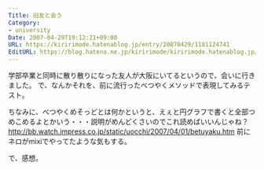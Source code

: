 ```yaml
---
Title: 旧友と会う
Category:
- university
Date: 2007-04-29T19:12:21+09:00
URL: https://kiririmode.hatenablog.jp/entry/20070429/1181124741
EditURL: https://blog.hatena.ne.jp/kiririmode/kiririmode.hatenablog.jp/atom/entry/8454420450078217371
---
```



学部卒業と同時に散り散りになった友人が大阪にいてるというので、会いに行きました。
で、なんかそれを、前に流行ったべつやくメソッドで表現してみるテスト。

ちなみに、べつやくめそっどとは何かというと、えぇと円グラフで書くと全部つめこめるよとかいう・・・説明がめんどくさいのでこれ読めばいいんじゃね？
http://bb.watch.impress.co.jp/static/uocchi/2007/04/01/betuyaku.htm
前にネロがmixiでやってたような気もする。

で、感想。
